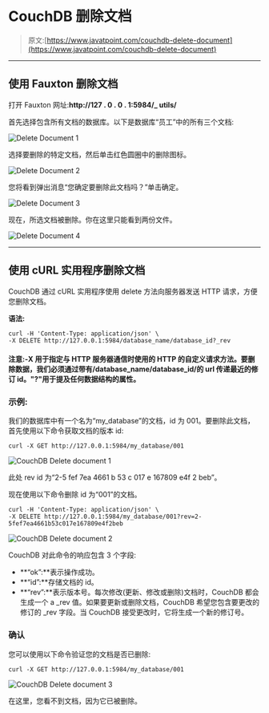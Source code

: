 # CouchDB 删除文档

> 原文:[https://www.javatpoint.com/couchdb-delete-document](https://www.javatpoint.com/couchdb-delete-document)

* * *

## 使用 Fauxton 删除文档

打开 Fauxton 网址:**http://127 . 0 . 0 . 1:5984/_ utils/**

首先选择包含所有文档的数据库。以下是数据库“员工”中的所有三个文档:

![Delete Document 1](../Images/170e65ea27504cdc5572e35961f9107d.png)

选择要删除的特定文档，然后单击红色圆圈中的删除图标。

![Delete Document 2](../Images/ce2625411d63cacd2146022c1477ce10.png)

您将看到弹出消息“您确定要删除此文档吗？”单击确定。

![Delete Document 3](../Images/30bdff2eaff24ec9b497a8e6dc683fee.png)

现在，所选文档被删除。你在这里只能看到两份文件。

![Delete Document 4](../Images/b7519524a2fb988fd7eb60b7641ebfe9.png)

* * *

## 使用 cURL 实用程序删除文档

CouchDB 通过 cURL 实用程序使用 delete 方法向服务器发送 HTTP 请求，方便您删除文档。

**语法:**

```
curl -H 'Content-Type: application/json' \
-X DELETE http://127.0.0.1:5984/database_name/database_id?_rev

```

#### 注意:-X 用于指定与 HTTP 服务器通信时使用的 HTTP 的自定义请求方法。要删除数据，我们必须通过带有/database_name/database_id/的 url 传递最近的修订 id。"?"用于提及任何数据结构的属性。

### 示例:

我们的数据库中有一个名为“my_database”的文档，id 为 001。要删除此文档，首先使用以下命令获取文档的版本 id:

```
curl -X GET http://127.0.0.1:5984/my_database/001

```

![CouchDB Delete document 1](../Images/65f3259a3b1040d185783809f1322d54.png)

此处 rev id 为“2-5 fef 7ea 4661 b 53 c 017 e 167809 e4f 2 beb”。

现在使用以下命令删除 id 为“001”的文档。

```
curl -H 'Content-Type: application/json' \
-X DELETE http://127.0.0.1:5984/my_database/001?rev=2-5fef7ea4661b53c017e167809e4f2beb

```

![CouchDB Delete document 2](../Images/072d7d3afd230396ed82ebe4526d26f9.png)

CouchDB 对此命令的响应包含 3 个字段:

*   **“ok”:**表示操作成功。
*   **“id”:**存储文档的 id。
*   **“rev”:**表示版本号。每次修改(更新、修改或删除)文档时，CouchDB 都会生成一个 a _rev 值。如果要更新或删除文档，CouchDB 希望您包含要更改的修订的 _rev 字段。当 CouchDB 接受更改时，它将生成一个新的修订号。

### 确认

您可以使用以下命令验证您的文档是否已删除:

```
curl -X GET http://127.0.0.1:5984/my_database/001

```

![CouchDB Delete document 3](../Images/9b23b6f22e35172171f3642559471eaf.png)

在这里，您看不到文档，因为它已被删除。